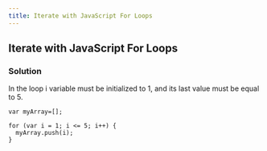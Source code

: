```yaml
---
title: Iterate with JavaScript For Loops
---
```

## Iterate with JavaScript For Loops
### Solution
In the loop i variable must be initialized to 1, and its last value must be equal to 5.
```
var myArray=[];

for (var i = 1; i <= 5; i++) {
  myArray.push(i);
}
```


<!-- The article goes here, in GitHub-flavored Markdown. Feel free to add YouTube videos, images, and CodePen/JSBin embeds  -->
